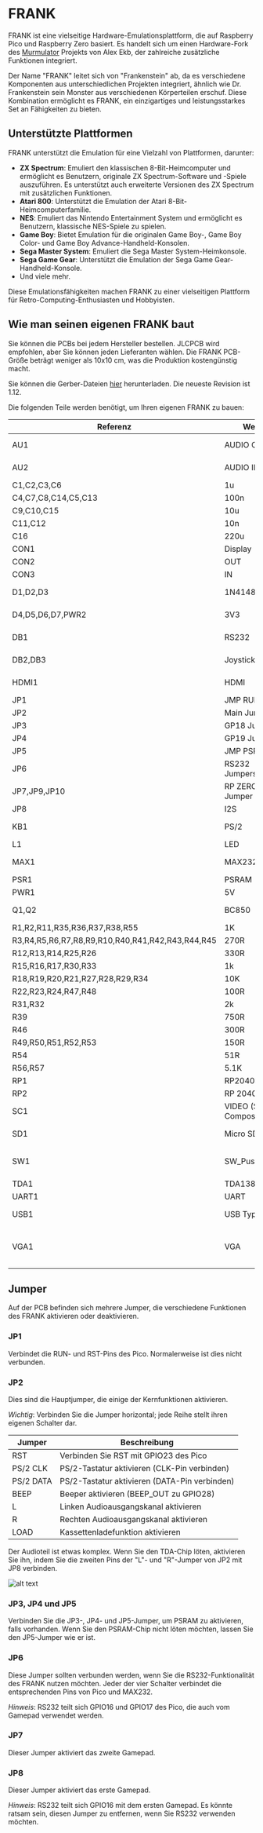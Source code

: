 # FRANK

FRANK ist eine vielseitige Hardware-Emulationsplattform, die auf Raspberry Pico und Raspberry Zero basiert. Es handelt sich um einen Hardware-Fork des [Murmulator](https://murmulator.ru/) Projekts von Alex Ekb, der zahlreiche zusätzliche Funktionen integriert.

Der Name "FRANK" leitet sich von "Frankenstein" ab, da es verschiedene Komponenten aus unterschiedlichen Projekten integriert, ähnlich wie Dr. Frankenstein sein Monster aus verschiedenen Körperteilen erschuf. Diese Kombination ermöglicht es FRANK, ein einzigartiges und leistungsstarkes Set an Fähigkeiten zu bieten.

## Unterstützte Plattformen

FRANK unterstützt die Emulation für eine Vielzahl von Plattformen, darunter:

- **ZX Spectrum**: Emuliert den klassischen 8-Bit-Heimcomputer und ermöglicht es Benutzern, originale ZX Spectrum-Software und -Spiele auszuführen. Es unterstützt auch erweiterte Versionen des ZX Spectrum mit zusätzlichen Funktionen.
- **Atari 800**: Unterstützt die Emulation der Atari 8-Bit-Heimcomputerfamilie.
- **NES**: Emuliert das Nintendo Entertainment System und ermöglicht es Benutzern, klassische NES-Spiele zu spielen.
- **Game Boy**: Bietet Emulation für die originalen Game Boy-, Game Boy Color- und Game Boy Advance-Handheld-Konsolen.
- **Sega Master System**: Emuliert die Sega Master System-Heimkonsole.
- **Sega Game Gear**: Unterstützt die Emulation der Sega Game Gear-Handheld-Konsole.
- Und viele mehr.

Diese Emulationsfähigkeiten machen FRANK zu einer vielseitigen Plattform für Retro-Computing-Enthusiasten und Hobbyisten.

## Wie man seinen eigenen FRANK baut

Sie können die PCBs bei jedem Hersteller bestellen. JLCPCB wird empfohlen, aber Sie können jeden Lieferanten wählen. Die FRANK PCB-Größe beträgt weniger als 10x10 cm, was die Produktion kostengünstig macht.

Sie können die Gerber-Dateien [hier](./gerber/) herunterladen. Die neueste Revision ist 1.12.

Die folgenden Teile werden benötigt, um Ihren eigenen FRANK zu bauen:

| Referenz  | Wert                   | Menge | Typ                | AliExpress                                                                 |
|-----------|------------------------|-------|--------------------|----------------------------------------------------------------------------|
| AU1       | AUDIO OUT              | 1     | PJ-325C            | [Link](https://www.aliexpress.com/item/1005006710837751.html)               |
| AU2       | AUDIO IN               | 1     | PJ-325C            | [Link](https://www.aliexpress.com/item/1005006710837751.html)               |
| C1,C2,C3,C6 | 1u                   | 4     | Polar              | [Link](https://www.aliexpress.com/item/1005002524973878.html)               |
| C4,C7,C8,C14,C5,C13 | 100n         | 6     | SMD                | [Link](https://www.aliexpress.com/item/32964553793.html)                    |
| C9,C10,C15 | 10u                   | 3     | 0805               | [Link](https://www.aliexpress.com/item/32964553793.html)                    |
| C11,C12   | 10n                    | 2     | 0805               | [Link](https://www.aliexpress.com/item/32964553793.html)                    |
| C16       | 220u                   | 1     | Polar              | [Link](https://www.aliexpress.com/item/1005002524973878.html)               |
| CON1      | Display                | 1     | 2.54               | [Link](https://www.aliexpress.com/item/1005007039504981.html)               |
| CON2      | OUT                    | 1     | 2.54               | [Link](https://www.aliexpress.com/item/1005007039504981.html)               |
| CON3      | IN                     | 1     | 2.54               | [Link](https://www.aliexpress.com/item/1005007039504981.html)               |
| D1,D2,D3  | 1N4148                 | 3     | SOD-323            | [Link](https://www.aliexpress.com/item/1005007681952673.html)               |
| D4,D5,D6,D7,PWR2 | 3V3             | 5     | SOD-323            | [Link](https://www.aliexpress.com/item/32997486634.html)                    |
| DB1       | RS232                  | 1     | DB9 Female         | [Link](https://www.aliexpress.com/item/4000659356343.html)                  |
| DB2,DB3   | Joystick               | 2     | DB9 Female         | [Link](https://www.aliexpress.com/item/4000659356343.html)                  |
| HDMI1     | HDMI                   | 1     | Female 4 DIP       | [Link](https://www.aliexpress.com/item/1005005248842433.html)               |
| JP1       | JMP RUN                | 1     | 2.54               | [Link](https://www.aliexpress.com/item/1005007039504981.html)               |
| JP2       | Main Jumpers           | 1     | 2.54               | [Link](https://www.aliexpress.com/item/1005007039504981.html)               |
| JP3       | GP18 Jumper            | 1     | 2.54               | [Link](https://www.aliexpress.com/item/1005007039504981.html)               |
| JP4       | GP19 Jumper            | 1     | 2.54               | [Link](https://www.aliexpress.com/item/1005007039504981.html)               |
| JP5       | JMP PSRAM              | 1     | 2.54               | [Link](https://www.aliexpress.com/item/1005007039504981.html)               |
| JP6       | RS232 Jumpers          | 1     | 2.54               | [Link](https://www.aliexpress.com/item/1005007039504981.html)               |
| JP7,JP9,JP10 | RP ZERO +5V Jumper  | 3     | 2.54               | [Link](https://www.aliexpress.com/item/1005007039504981.html)               |
| JP8       | I2S                    | 1     | 2.54               | [Link](https://www.aliexpress.com/item/1005007039504981.html)               |
| KB1       | PS/2                   | 1     | PS/2 6P            | [Link](https://www.aliexpress.com/item/4000106131593.html)                  |
| L1        | LED                    | 1     | 0805               | [Link](https://www.aliexpress.com/item/838002118.html)                      |
| MAX1      | MAX232CSE+             | 1     | SO 16PIN           | [Link](https://www.aliexpress.com/item/1005006286473801.html)               |
| PSR1      | PSRAM                  | 1     | SOP8               | [Link](https://www.aliexpress.com/item/1005006440914173.html)               |
| PWR1      | 5V                     | 1     | 2.54               | [Link](https://www.aliexpress.com/item/1005007039504981.html)               |
| Q1,Q2     | BC850                  | 2     | SOT-23             | [Link](https://www.aliexpress.com/item/33017911878.html)                    |
| R1,R2,R11,R35,R36,R37,R38,R55 | 1K | 8   | 0805               | [Link](https://www.aliexpress.com/item/1005005600798857.html)               |
| R3,R4,R5,R6,R7,R8,R9,R10,R40,R41,R42,R43,R44,R45 | 270R | 14 | 0805 | [Link](https://www.aliexpress.com/item/1005005600798857.html)               |
| R12,R13,R14,R25,R26 | 330R         | 5     | 0805               | [Link](https://www.aliexpress.com/item/1005005600798857.html)               |
| R15,R16,R17,R30,R33 | 1k           | 5     | 0805               | [Link](https://www.aliexpress.com/item/1005005600798857.html)               |
| R18,R19,R20,R21,R27,R28,R29,R34 | 10K | 8 | 0805               | [Link](https://www.aliexpress.com/item/1005005600798857.html)               |
| R22,R23,R24,R47,R48 | 100R         | 5     | 0805               | [Link](https://www.aliexpress.com/item/1005005600798857.html)               |
| R31,R32   | 2k                     | 2     | 0805               | [Link](https://www.aliexpress.com/item/1005005600798857.html)               |
| R39       | 750R                   | 1     | 0805               | [Link](https://www.aliexpress.com/item/1005005600798857.html)               |
| R46       | 300R                   | 1     | 0805               | [Link](https://www.aliexpress.com/item/1005005600798857.html)               |
| R49,R50,R51,R52,R53 | 150R         | 5     | 0805               | [Link](https://www.aliexpress.com/item/1005005600798857.html)               |
| R54       | 51R                    | 1     | 0805               | [Link](https://www.aliexpress.com/item/1005005600798857.html)               |
| R56,R57   | 5.1K                   | 2     | 0805               | [Link](https://www.aliexpress.com/item/1005005600798857.html)               |
| RP1       | RP2040 Pico            | 1     | Pico               | [Link](https://www.aliexpress.com/item/1005006055009344.html)               |
| RP2       | RP 2040 Zero           | 1     | Zero               | [Link](https://www.aliexpress.com/item/1005006354505058.html)               |
| SC1       | VIDEO (Soft Composite) | 1     | RCA-103            | [Link](https://www.aliexpress.com/item/1005006152724809.html)               |
| SD1       | Micro SD               | 1     | Push-Push          | [Link](https://www.aliexpress.com/item/1005004214252441.html)               |
| SW1       | SW_Push_Dual           | 1     | 3 x 3 x 1.5 mm     | [Link](https://www.aliexpress.com/item/1005001629293584.html)               |
| TDA1      | TDA1387T               | 1     | SOP-8              | [Link](https://www.aliexpress.com/item/32995595000.html)                    |
| UART1     | UART                   | 1     | 2.54               | [Link](https://www.aliexpress.com/item/1005007039504981.html)               |
| USB1      | USB Type C             | 1     | 16 Pin SMT         | [Link](https://www.aliexpress.com/item/1005005500797563.html)               |
| VGA1      | VGA                    | 1     | DB15 Female 90 Degree | [Link](https://www.aliexpress.com/item/32842951548.html)                  |

## Jumper

Auf der PCB befinden sich mehrere Jumper, die verschiedene Funktionen des FRANK aktivieren oder deaktivieren.

### JP1

Verbindet die RUN- und RST-Pins des Pico. Normalerweise ist dies nicht verbunden.

### JP2

Dies sind die Hauptjumper, die einige der Kernfunktionen aktivieren.

*Wichtig*: Verbinden Sie die Jumper horizontal; jede Reihe stellt ihren eigenen Schalter dar.

| Jumper     | Beschreibung                                  |
|------------|-----------------------------------------------|
| RST        | Verbinden Sie RST mit GPIO23 des Pico         |
| PS/2 CLK   | PS/2-Tastatur aktivieren (CLK-Pin verbinden)  |
| PS/2 DATA  | PS/2-Tastatur aktivieren (DATA-Pin verbinden) |
| BEEP       | Beeper aktivieren (BEEP_OUT zu GPIO28)        |
| L          | Linken Audioausgangskanal aktivieren          |
| R          | Rechten Audioausgangskanal aktivieren         |
| LOAD       | Kassettenladefunktion aktivieren              |

Der Audioteil ist etwas komplex. Wenn Sie den TDA-Chip löten, aktivieren Sie ihn, indem Sie die zweiten Pins der "L"- und "R"-Jumper von JP2 mit JP8 verbinden.

![alt text](images/jp2.png)

### JP3, JP4 und JP5

Verbinden Sie die JP3-, JP4- und JP5-Jumper, um PSRAM zu aktivieren, falls vorhanden. Wenn Sie den PSRAM-Chip nicht löten möchten, lassen Sie den JP5-Jumper wie er ist.

### JP6

Diese Jumper sollten verbunden werden, wenn Sie die RS232-Funktionalität des FRANK nutzen möchten. Jeder der vier Schalter verbindet die entsprechenden Pins von Pico und MAX232.

*Hinweis*: RS232 teilt sich GPIO16 und GPIO17 des Pico, die auch vom Gamepad verwendet werden.

### JP7

Dieser Jumper aktiviert das zweite Gamepad.

### JP8

Dieser Jumper aktiviert das erste Gamepad.

*Hinweis*: RS232 teilt sich GPIO16 mit dem ersten Gamepad. Es könnte ratsam sein, diesen Jumper zu entfernen, wenn Sie RS232 verwenden möchten.